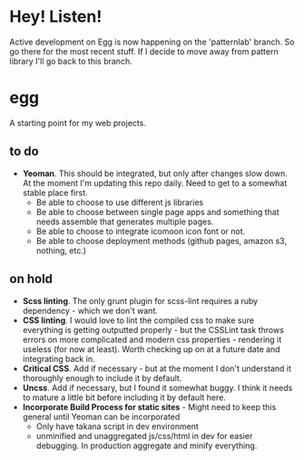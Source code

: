 # Hey! Listen!
Active development on Egg is now happening on the 'patternlab' branch. So go there for the most recent stuff. If I decide to move away from pattern library I'll go back to this branch.



# egg
A starting point for my web projects.


## to do

- **Yeoman**. This should be integrated, but only after changes slow down. At the moment I'm updating this repo daily. Need to get to a somewhat stable place first.
    - Be able to choose to use different js libraries
    - Be able to choose between single page apps and something that needs assemble that generates multiple pages.
    - Be able to choose to integrate icomoon icon font or not.
    - Be able to choose deployment methods (github pages, amazon s3, nothing, etc.)

## on hold

- **Scss linting**. The only grunt plugin for scss-lint requires a ruby dependency - which we don't want.
- **CSS linting**. I would love to lint the compiled css to make sure everything is getting outputted properly - but the CSSLint task throws errors on more complicated and modern css properties - rendering it useless (for now at least). Worth checking up on at a future date and integrating back in.
- **Critical CSS**. Add if necessary - but at the moment I don't understand it thoroughly enough to include it by default.
- **Uncss**. Add if necessary, but I found it somewhat buggy. I think it needs to mature a little bit before including it by default here.
- **Incorporate Build Process for static sites** - Might need to keep this general until Yeoman can be incorporated
    - Only have takana script in dev environment
    - unminified and unaggregated js/css/html in dev for easier debugging. In production aggregate and minify everything.
